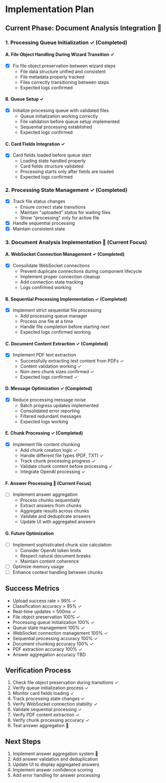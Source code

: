 # Implementation Plan

## Current Phase: Document Analysis Integration 🔄

### 1. Processing Queue Initialization ✓ (Completed)
#### A. File Object Handling During Wizard Transition ✓
- [x] Fix file object preservation between wizard steps
  - File data structure unified and consistent
  - File metadata properly tracked
  - Files correctly transitioning between steps
  - Expected logs confirmed

#### B. Queue Setup ✓
- [x] Initialize processing queue with validated files
  - Queue initialization working correctly
  - File validation before queue setup implemented
  - Sequential processing established
  - Expected logs confirmed

#### C. Card Fields Integration ✓
- [x] Card fields loaded before queue start
  - Loading state handled properly
  - Card fields structure validated
  - Processing starts only after fields are loaded
  - Expected logs confirmed

### 2. Processing State Management ✓ (Completed)
- [x] Track file status changes
  - Ensure correct state transitions
  - Maintain "uploaded" status for waiting files
  - Show "processing" only for active file
- [x] Handle sequential processing
- [x] Maintain consistent state

### 3. Document Analysis Implementation 🔄 (Current Focus)
#### A. WebSocket Connection Management ✓ (Completed)
- [x] Consolidate WebSocket connections
  - Prevent duplicate connections during component lifecycle
  - Implement proper connection cleanup
  - Add connection state tracking
  - Logs confirmed working

#### B. Sequential Processing Implementation ✓ (Completed)
- [x] Implement strict sequential file processing
  - Add processing queue manager
  - Process one file at a time
  - Handle file completion before starting next
  - Expected logs confirmed working

#### C. Document Content Extraction ✓ (Completed)
- [x] Implement PDF text extraction
  - Successfully extracting text content from PDFs ✓
  - Content validation working ✓
  - Non-zero chunk sizes confirmed ✓
  - Expected logs confirmed ✓

#### D. Message Optimization ✓ (Completed)
- [x] Reduce processing message noise
  - Batch progress updates implemented
  - Consolidated error reporting
  - Filtered redundant messages
  - Expected logs working

#### E. Chunk Processing ✓ (Completed)
- [x] Implement file content chunking
  - Add chunk creation logic ✓
  - Handle different file types (PDF, TXT) ✓
  - Track chunk processing progress ✓
  - Validate chunk content before processing ✓
  - Integrate OpenAI processing ✓

#### F. Answer Processing 🔄 (Current Focus)
- [ ] Implement answer aggregation
  - Process chunks sequentially
  - Extract answers from chunks
  - Aggregate results across chunks
  - Validate and deduplicate answers
  - Update UI with aggregated answers

#### G. Future Optimization
- [ ] Implement sophisticated chunk size calculation
  - Consider OpenAI token limits
  - Respect natural document breaks
  - Maintain content coherence
- [ ] Optimize memory usage
- [ ] Enhance context handling between chunks

## Success Metrics
- Upload success rate > 99% ✓
- Classification accuracy > 95% ✓
- Real-time updates < 500ms ✓
- File object preservation 100% ✓
- Processing queue initialization 100% ✓
- Queue state management 100% ✓
- WebSocket connection management 100% ✓
- Sequential processing accuracy 100% ✓
- Document chunking accuracy 100% ✓
- PDF extraction accuracy 100% ✓
- Answer aggregation accuracy TBD

## Verification Process
1. Check file object preservation during transitions ✓
2. Verify queue initialization process ✓
3. Monitor card fields loading ✓
4. Track processing state changes ✓
5. Verify WebSocket connection stability ✓
6. Validate sequential processing ✓
7. Verify PDF content extraction ✓
8. Verify chunk processing accuracy ✓
9. Test answer aggregation 🔄

## Next Steps
1. Implement answer aggregation system 🔄
2. Add answer validation and deduplication
3. Update UI to display aggregated answers
4. Implement answer confidence scoring
5. Add error handling for answer processing
